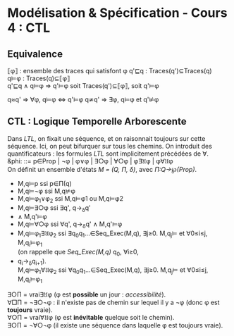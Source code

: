 # Modélisation & Spécification - Cours 4 : CTL

## Equivalence  

&#10214;&phi;&#10215; : ensemble des traces qui satisfont &phi;
q'&#8849;q : Traces(q')&sube;Traces(q)  
q&#8872;&phi; : Traces(q)&sube;&#10214;&phi;&#10215;  
q'&#8849;q &and; q&#8872;&phi; &rArr; q'&#8872;&phi; 
soit Traces(q')&sube;&#10214;&phi;&#10215;, soit q'&#8872;&phi;  

q&asymp;q' &rArr; &forall;&phi;, q&#8872;&phi; &hArr; q'&#8872;&phi;
q&#8772;q' &rArr; &exist;&phi;, q&#8872;&phi; et q'&#8877;&phi;

## CTL : Logique Temporelle Arborescente 

Dans *LTL*, on fixait une séquence, et on raisonnait toujours sur cette 
séquence. Ici, on peut bifurquer sur tous les chemins. On introduit des 
quantificateurs : les formules *LTL* sont implicitement précédées de &forall;.  
&phi: ::= p&isin;Prop | &not;&phi; | &phi;&or;&phi; | &exist;&#9675;&phi; | 
&forall;&#9675;&phi; | &phi;&exist;&#120088;&phi; | 
&phi;&forall;&#120088;&phi;  
On définit un ensemble d'états *M = (Q, &Pi;, &delta;)*, avec 
*&Pi;:Q&rarr;&weierp;(Prop)*.  

- M,q&#8872;p ssi p&isin;&Pi;(q)  
- M,q&#8872;&not;&phi; ssi M,q&#8877;&phi;
- M,q&#8872;&phi;<sub>1</sub>&or;&phi;<sub>2</sub> 
ssi M,q&#8872;&phi;<ubs>1</sub> ou M,q&#8872;&phi;<ubs>2</sub>  
- M,q&#8872;&exist;&#9675;&phi; ssi &exist;q', q&rarr;<sub>&delta;</sub>q' 
- &and; M,q'&#8872;&phi;  
- M,q&#8872;&forall;&#9675;&phi; ssi &forall;q', q&rarr;<sub>&delta;</sub>q' 
&and; M,q'&#8872;&phi;  
- M,q&#8872;&phi;<sub>1</sub>&exist;&#120088;&phi;<sub>2</sub> 
ssi &exist;q<sub>0</sub>q<sub>1</sub>...&isin;Seq_Exec(M,q), 
&exist;j&ge;0. M,q<sub>j</sub>&#8872; et &forall;0&le;i&le;j, 
M,q<sub>i</sub>&#8872;&phi;<sub>1</sub>  
(on rappelle que *Seq_Exec(M,q)* q<sub>0</sub>, &forall;i&ge;0, 
- q<sub>i</sub>&rarr;<sub>&delta;</sub>q<sub>i+1</sub>).  
M,q&#8872;&phi;<sub>1</sub>&forall;&#120088;&phi;<sub>2</sub> 
ssi &forall;q<sub>0</sub>q<sub>1</sub>...&isin;Seq_Exec(M,q), 
&exist;j&ge;0. M,q<sub>j</sub>&#8872; et &forall;0&le;i&le;j, 
M,q<sub>i</sub>&#8872;&phi;<sub>1</sub>

&exist;&#9675;&Pi; = vrai&exist;&#120088;&phi; (&phi; est **possible** un 
jour : *accessibilité*).  
&forall;&#9633;&Pi; = &not;&exist;&#9675;&not;&phi; : il n'existe pas de 
chemin sur lequel il y a &not;&phi; (donc &phi; est **toujours** vraie).  
&forall;&#9675;&Pi; = vrai&forall;&#120088;&phi; (&phi; est **inévitable** 
quelque soit le chemin).  
&exist;&#9675;&Pi; = &not;&forall;&#9675;&not;&phi; (il existe une séquence 
dans laquelle &phi; est toujours vraie).  
